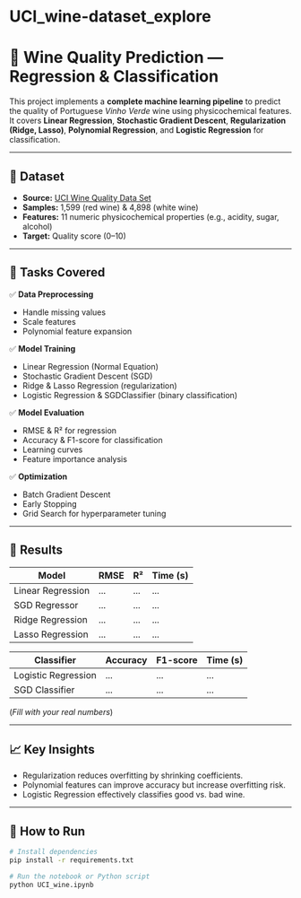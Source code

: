# UCI_wine-dataset_explore
# 🍷 Wine Quality Prediction — Regression & Classification

This project implements a **complete machine learning pipeline** to predict the quality of Portuguese *Vinho Verde* wine using physicochemical features.  
It covers **Linear Regression**, **Stochastic Gradient Descent**, **Regularization (Ridge, Lasso)**, **Polynomial Regression**, and **Logistic Regression** for classification.

---

## 📂 Dataset

- **Source:** [UCI Wine Quality Data Set](https://archive.ics.uci.edu/ml/datasets/Wine+Quality)
- **Samples:** 1,599 (red wine) & 4,898 (white wine)
- **Features:** 11 numeric physicochemical properties (e.g., acidity, sugar, alcohol)
- **Target:** Quality score (0–10)

---

## 🧩 Tasks Covered

✅ **Data Preprocessing**  
- Handle missing values  
- Scale features  
- Polynomial feature expansion

✅ **Model Training**  
- Linear Regression (Normal Equation)  
- Stochastic Gradient Descent (SGD)  
- Ridge & Lasso Regression (regularization)  
- Logistic Regression & SGDClassifier (binary classification)

✅ **Model Evaluation**  
- RMSE & R² for regression  
- Accuracy & F1-score for classification  
- Learning curves  
- Feature importance analysis

✅ **Optimization**  
- Batch Gradient Descent  
- Early Stopping  
- Grid Search for hyperparameter tuning

---

## 🔬 Results

| Model              | RMSE | R² | Time (s) |
|--------------------|------|-----|----------|
| Linear Regression  | ...  | ... | ...      |
| SGD Regressor      | ...  | ... | ...      |
| Ridge Regression   | ...  | ... | ...      |
| Lasso Regression   | ...  | ... | ...      |

| Classifier         | Accuracy | F1-score | Time (s) |
|--------------------|----------|----------|----------|
| Logistic Regression | ...      | ...      | ...      |
| SGD Classifier      | ...      | ...      | ...      |

(*Fill with your real numbers*)

---

## 📈 Key Insights

- Regularization reduces overfitting by shrinking coefficients.
- Polynomial features can improve accuracy but increase overfitting risk.
- Logistic Regression effectively classifies good vs. bad wine.

---

## 🚀 How to Run

```bash
# Install dependencies
pip install -r requirements.txt

# Run the notebook or Python script
python UCI_wine.ipynb
